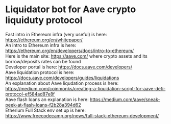 # Liquidator bot for Aave crypto liquiduty protocol
Fast intro in Ethereum infra (very useful) is here: https://ethereum.org/en/whitepaper/<br />
An intro to Ethereum infra is here: https://ethereum.org/en/developers/docs/intro-to-ethereum/<br />
Here is the main site: https://aave.com/ where crypto assets and its borrow/deposits rates can be found<br />
Developer portal is here: https://docs.aave.com/developers/<br />
Aave liquidation protocol is here: https://docs.aave.com/developers/guides/liquidations<br />
An explanation about Aave liqudation process is here: https://medium.com/coinmonks/creating-a-liquidation-script-for-aave-defi-protocol-ef584ad87e8f<br />
Aave flash loans an explanation is here: https://medium.com/aave/sneak-peek-at-flash-loans-f2b28a394d62<br />
Etherium Full Stack env set up is here: https://www.freecodecamp.org/news/full-stack-ethereum-development/<br />
